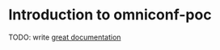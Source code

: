 # Introduction to omniconf-poc

TODO: write [great documentation](http://jacobian.org/writing/what-to-write/)
